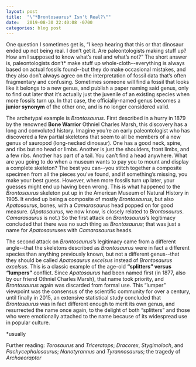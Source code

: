 ```yaml
---
layout: post
title:  "\"*Brontosaurus* Isn't Real?\""
date:   2019-08-30 22:40:08 -0700
categories: blog post
---
```

One question I sometimes get is, “I keep hearing that this or that dinosaur ended up not being real.  I don’t get it.  Are paleontologists making stuff up?  How am I supposed to know what’s real and what’s not?”  The short answer is, paleontologists don’t* make stuff up whole-cloth--everything is always based on actual fossils found--but they do make occasional mistakes, and they also don’t always agree on the interpretation of fossil data that’s often fragmentary and confusing.  Sometimes someone will find a fossil that looks like it belongs to a new genus, and publish a paper naming said genus, only to find out later that it’s actually just the juvenile of an existing species when more fossils turn up.  In that case, the officially-named genus becomes a **junior synonym** of the other one, and is no longer considered valid.

The archetypal example is *Brontosaurus*.  First described in a hurry in 1879 by the renowned **Bone Warrior** Othniel Charles Marsh, this discovery has a long and convoluted history.  Imagine you’re an early paleontologist who has discovered a few partial skeletons that seem to all be members of a new genus of sauropod (long-necked dinosaur).  One has a good neck, spine, and ribs but no head or limbs.  Another is just the shoulders, front limbs, and a few ribs.  Another has part of a tail.  You can’t find a head anywhere.  What are you going to do when a museum wants to pay you to mount and display a complete skeleton?  The best you can--you stitch together a composite specimen from all the pieces you’ve found, and if something’s missing, you make your best guess.  However, when more fossils turn up later, your guesses might end up having been wrong.  This is what happened to the *Brontosaurus* skeleton put up in the American Museum of Natural History in 1905.  It ended up being a composite of mostly *Brontosaurus*, but also *Apatosaurus*, bones, with a *Camarasaurus* head popped on for good measure.  (*Apatosaurus*, we now know, is closely related to *Brontosaurus*.  *Camarasaurus* is not.)  So the first attack on *Brontosaurus*’s legitimacy concluded that there was no such thing as *Brontosaurus*; that was just a name for *Apatosaurus*es with *Camarasaurus* heads.

The second attack on *Brontosaurus*’s legitimacy came from a different angle--that the skeletons described as *Brontosaurus* were in fact a different species than anything previously known, but not a different genus--that they should be called *Apatosaurus excelsus* instead of *Brontosaurus excelsus*.  This is a classic example of the age-old **“splitters” versus “lumpers”** conflict.  Since *Apatosaurus* had been named first (in 1877, also by our friend Othniel Charles Marsh), that name took priority, and *Brontosaurus* again was discarded from formal use.  This “lumper” viewpoint was the consensus of the scientific community for over a century, until finally in 2015, an extensive statistical study concluded that *Brontosaurus* was in fact different enough to merit its own genus, and resurrected the name once again, to the delight of both “splitters” and those who were emotionally attached to the name because of its widespread use in popular culture.

\*usually

Further reading: *Torosaurus* and *Triceratops*; *Dracorex*, *Stygimoloch*, and *Pachycephalosaurus*; *Nanotyrannus* and *Tyrannosaurus*; the tragedy of *Archaeoraptor*
